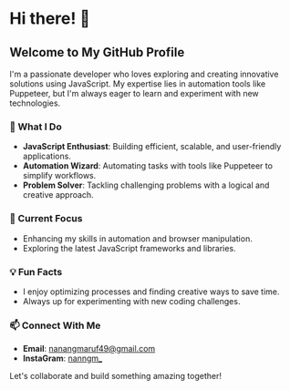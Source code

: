 # Hi there! 👋

## Welcome to My GitHub Profile

I'm a passionate developer who loves exploring and creating innovative solutions using JavaScript. My expertise lies in automation tools like Puppeteer, but I'm always eager to learn and experiment with new technologies.

### 🔧 What I Do
- **JavaScript Enthusiast**: Building efficient, scalable, and user-friendly applications.
- **Automation Wizard**: Automating tasks with tools like Puppeteer to simplify workflows.
- **Problem Solver**: Tackling challenging problems with a logical and creative approach.

### 🌱 Current Focus
- Enhancing my skills in automation and browser manipulation.
- Exploring the latest JavaScript frameworks and libraries.

### 💡 Fun Facts
- I enjoy optimizing processes and finding creative ways to save time.
- Always up for experimenting with new coding challenges.

### 📫 Connect With Me
- **Email**: [nanangmaruf49@gmail.com](mailto:nanangmaruf49@gmail.com)
- **InstaGram**: [nanngm_](https://www.instagram.com/nanngm_)

Let's collaborate and build something amazing together!

